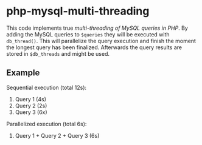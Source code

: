 # php-mysql-multi-threading
 
This code implements true _multi-threading of MySQL queries in PHP_. By adding the MySQL queries to `$queries` they will be executed with `db_thread()`. This will parallelize the query execution and finish the moment the longest query has been finalized. Afterwards the query results are stored in `$db_threads` and might be used.

## Example ##

Sequential execution (total 12s):

1. Query 1 (4s)
2. Query 2 (2s)
3. Query 3 (6x)

Parallelized execution (total 6s):

1. Query 1 + Query 2 + Query 3 (6s)
